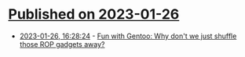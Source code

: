 # [Published on 2023-01-26](index.md)

* [2023-01-26, 16:28:24](https://lobste.rs/s/hy3j43/fun_with_gentoo_why_don_t_we_just_shuffle) - [Fun with Gentoo: Why don't we just shuffle those ROP gadgets away?](https://quitesimple.org/page/fun-gentoo-shuffle-rop-gadgets)
